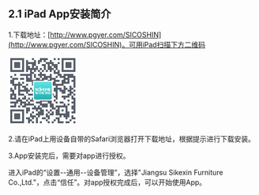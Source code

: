 ## 2.1 iPad App安装简介

1.下载地址：[http://www.pgyer.com/SICOSHIN](http://www.pgyer.com/SICOSHIN)。可用iPad扫描下方二维码

![](/assets/图片1.png)

2.请在iPad上用设备自带的Safari浏览器打开下载地址，根据提示进行下载安装。

3.App安装完后，需要对app进行授权。

进入iPad的“设置--通用--设备管理”，选择"Jiangsu Sikexin Furniture Co.,Ltd."，点击“信任”。对app授权完成后，可以开始使用App。



